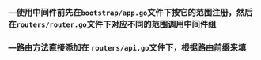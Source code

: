 

### —使用中间件前先在`bootstrap/app.go`文件下按它的范围注册，然后在`routers/router.go`文件下对应不同的范围调用中间件组

### —路由方法直接添加在 `routers/api.go`文件下，根据路由前缀来填


